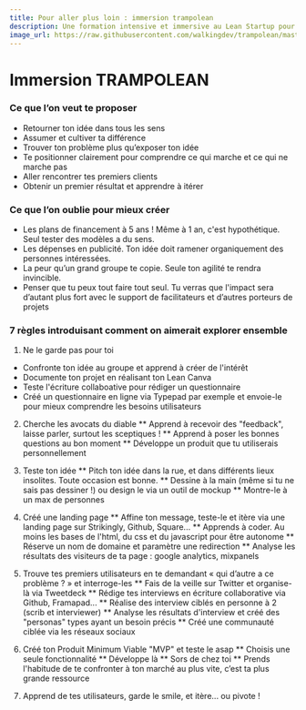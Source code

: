 ```yaml
---
title: Pour aller plus loin : immersion trampolean
description: Une formation intensive et immersive au Lean Startup pour tester ton projet
image_url: https://raw.githubusercontent.com/walkingdev/trampolean/master/media/trampolean-immersion.png
---
```


# Immersion TRAMPOLEAN

### Ce que l’on veut te proposer

* Retourner ton idée dans tous les sens
* Assumer et cultiver ta différence  
* Trouver ton problème plus qu’exposer ton idée  
* Te positionner clairement pour comprendre ce qui marche et ce qui ne marche pas  
* Aller rencontrer tes premiers clients  
* Obtenir un premier résultat et apprendre à itérer  

### Ce que l’on oublie pour mieux créer

* Les plans de financement à 5 ans ! Même à 1 an, c'est hypothétique. Seul tester des modèles a du sens.
* Les dépenses en publicité. Ton idée doit ramener organiquement des personnes intéressées.
* La peur qu’un grand groupe te copie. Seule ton agilité te rendra invincible.
* Penser que tu peux tout faire tout seul. Tu verras que l'impact sera d’autant plus fort avec le support de facilitateurs et d’autres porteurs de projets

### 7 règles introduisant comment on aimerait explorer ensemble

1. Ne le garde pas pour toi
  * Confronte ton idée au groupe et apprend à créer de l'intérêt
  * Documente ton projet en réalisant ton Lean Canva
  * Teste l'écriture collaboative pour rédiger un questionnaire
  * Créé un questionnaire en ligne via Typepad par exemple et envoie-le pour mieux comprendre les besoins utilisateurs
  
2. Cherche les avocats du diable
  ** Apprend à recevoir des "feedback", laisse parler, surtout les sceptiques !
  ** Apprend à poser les bonnes questions au bon moment
  ** Développe un produit que tu utiliserais personnellement
  
3. Teste ton idée
  ** Pitch ton idée dans la rue, et dans différents lieux insolites. Toute occasion est bonne.
  ** Dessine à la main (même si tu ne sais pas dessiner !) ou design le via un outil de mockup
  ** Montre-le à un max de personnes
  
4. Créé une landing page
  ** Affine ton message, teste-le et itère via une landing page sur Strikingly, Github, Square...
  ** Apprends à coder. Au moins les bases de l'html, du css et du javascript pour être autonome
  ** Réserve un nom de domaine et paramètre une redirection
  ** Analyse les résultats des visiteurs de ta page : google analytics, mixpanels
  
5. Trouve tes premiers utilisateurs en te demandant « qui d’autre a ce problème ? » et interroge-les
  ** Fais de la veille sur Twitter et organise-là via Tweetdeck
  ** Rédige tes interviews en écriture collaborative via Github, Framapad...
  ** Réalise des interview ciblés en personne à 2 (scrib et interviewer)
  ** Analyse les résultats d'interview et créé des "personas" types ayant un besoin précis
  ** Créé une communauté ciblée via les réseaux sociaux
  
6. Créé ton Produit Minimum Viable "MVP" et teste le asap
  ** Choisis une seule fonctionnalité
  ** Développe là
  ** Sors de chez toi
  ** Prends l'habitude de te confronter à ton marché au plus vite, c’est ta plus grande ressource
  
7. Apprend de tes utilisateurs, garde le smile, et itère... ou pivote !
